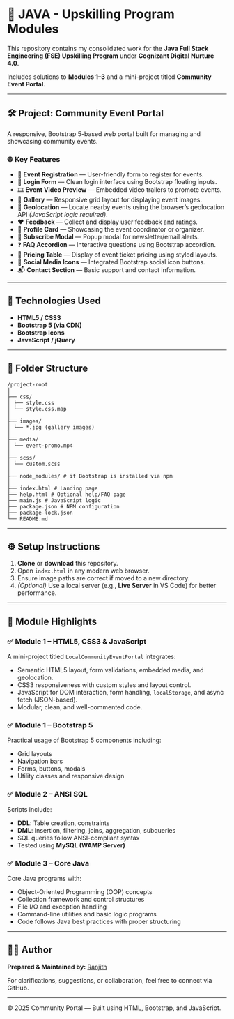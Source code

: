 # 🌟 JAVA - Upskilling Program Modules

This repository contains my consolidated work for the **Java Full Stack Engineering (FSE) Upskilling Program** under **Cognizant Digital Nurture 4.0**.

Includes solutions to **Modules 1–3** and a mini-project titled **Community Event Portal**.

---

## 🛠 Project: Community Event Portal

A responsive, Bootstrap 5-based web portal built for managing and showcasing community events.

### 🌐 Key Features

- 📅 **Event Registration** — User-friendly form to register for events.
- 🔐 **Login Form** — Clean login interface using Bootstrap floating inputs.
- 🎞️ **Event Video Preview** — Embedded video trailers to promote events.
- 📸 **Gallery** — Responsive grid layout for displaying event images.
- 📍 **Geolocation** — Locate nearby events using the browser’s geolocation API *(JavaScript logic required)*.
- ❤️ **Feedback** — Collect and display user feedback and ratings.
- 🧑 **Profile Card** — Showcasing the event coordinator or organizer.
- 🔔 **Subscribe Modal** — Popup modal for newsletter/email alerts.
- ❓ **FAQ Accordion** — Interactive questions using Bootstrap accordion.
- 💸 **Pricing Table** — Display of event ticket pricing using styled layouts.
- 📣 **Social Media Icons** — Integrated Bootstrap social icon buttons.
- 📬 **Contact Section** — Basic support and contact information.

---

## 📌 Technologies Used

- **HTML5 / CSS3**
- **Bootstrap 5 (via CDN)**
- **Bootstrap Icons**
- **JavaScript / jQuery**

---

## 📂 Folder Structure
```
/project-root
│
├── css/
│ ├── style.css
│ └── style.css.map
│
├── images/
│ └── *.jpg (gallery images)
│
├── media/
│ └── event-promo.mp4
│
├── scss/
│ └── custom.scss
│
├── node_modules/ # if Bootstrap is installed via npm
│
├── index.html # Landing page
├── help.html # Optional help/FAQ page
├── main.js # JavaScript logic
├── package.json # NPM configuration
├── package-lock.json
└── README.md
```
---

## ⚙️ Setup Instructions

1. **Clone** or **download** this repository.
2. Open `index.html` in any modern web browser.
3. Ensure image paths are correct if moved to a new directory.
4. *(Optional)* Use a local server (e.g., **Live Server** in VS Code) for better performance.

---

## 🔷 Module Highlights

### ✅ Module 1 – HTML5, CSS3 & JavaScript

A mini-project titled `LocalCommunityEventPortal` integrates:

- Semantic HTML5 layout, form validations, embedded media, and geolocation.
- CSS3 responsiveness with custom styles and layout control.
- JavaScript for DOM interaction, form handling, `localStorage`, and async fetch (JSON-based).
- Modular, clean, and well-commented code.

### ✅ Module 1 – Bootstrap 5

Practical usage of Bootstrap 5 components including:

- Grid layouts
- Navigation bars
- Forms, buttons, modals
- Utility classes and responsive design

### ✅ Module 2 – ANSI SQL

Scripts include:

- **DDL**: Table creation, constraints
- **DML**: Insertion, filtering, joins, aggregation, subqueries
- SQL queries follow ANSI-compliant syntax  
- Tested using **MySQL (WAMP Server)**

### ✅ Module 3 – Core Java

Core Java programs with:

- Object-Oriented Programming (OOP) concepts
- Collection framework and control structures
- File I/O and exception handling
- Command-line utilities and basic logic programs
- Code follows Java best practices with proper structuring

---

## 🙋‍♂️ Author

**Prepared & Maintained by:** [Ranjith](#)

For clarifications, suggestions, or collaboration, feel free to connect via GitHub.

---

© 2025 Community Portal — Built using HTML, Bootstrap, and JavaScript.

